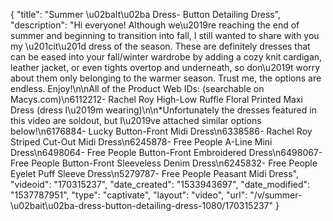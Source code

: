 {
    "title": "Summer \u02baIt\u02ba Dress- Button Detailing Dress",
    "description": "Hi everyone! Although we\u2019re reaching the end of summer and beginning to transition into fall, I still wanted to share with you my \u201cit\u201d dress of the season. These are definitely dresses that can be eased into your fall\/winter wardrobe by adding a cozy knit cardigan, leather jacket, or even tights overtop and underneath, so don\u2019t worry about them only belonging to the warmer season. Trust me, the options are endless. Enjoy!\n\nAll of the Product Web IDs: (searchable on Macys.com)\n6112212- Rachel Roy High-Low Ruffle Floral Printed Maxi Dress (dress I\u2019m wearing)\n\n*Unfortunately the dresses featured in this video are soldout, but I\u2019ve attached similar options below!\n6176884- Lucky Button-Front Midi Dress\n6338586- Rachel Roy Striped Cut-Out Midi Dress\n6245878- Free People A-Line Mini Dress\n6498064- Free People Button-Front Embroidered Dress\n6498067- Free People Button-Front Sleeveless Denim Dress\n6245832- Free People Eyelet Puff Sleeve Dress\n5279787- Free People Peasant Midi Dress",
    "videoid": "170315237",
    "date_created": "1533943697",
    "date_modified": "1537787951",
    "type": "captivate",
    "layout": "video",
    "url": "\/v\/summer-\u02bait\u02ba-dress-button-detailing-dress-1080\/170315237"
}